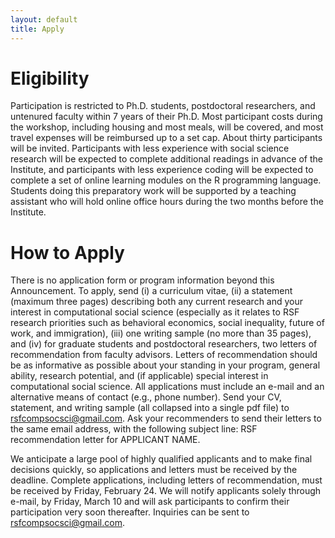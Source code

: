 ```yaml
---
layout: default
title: Apply
---
```


# Eligibility

Participation is restricted to Ph.D. students, postdoctoral researchers, and untenured faculty within 7 years of their Ph.D.  Most participant costs during the workshop, including housing and most meals, will be covered, and most travel expenses will be reimbursed up to a set cap. About thirty participants will be invited.  Participants with less experience with social science research will be expected to complete additional readings in advance of the Institute, and participants with less experience coding will be expected to complete a set of online learning modules on the R programming language.  Students doing this preparatory work will be supported by a teaching assistant who will hold online office hours during the two months before the Institute.

# How to Apply

There is no application form or program information beyond this Announcement.  To apply, send (i) a curriculum vitae, (ii) a statement (maximum three pages) describing both any current research and your interest in computational social science (especially as it relates to RSF research priorities such as behavioral economics, social inequality, future of work, and immigration), (iii) one writing sample (no more than 35 pages), and (iv) for graduate students and postdoctoral researchers, two letters of recommendation from faculty advisors.  Letters of recommendation should be as informative as possible about your standing in your program, general ability, research potential, and (if applicable) special interest in computational social science.  All applications must include an e-mail and an alternative means of contact (e.g., phone number).  Send your CV, statement, and writing sample (all collapsed into a single pdf file) to rsfcompsocsci@gmail.com.  Ask your recommenders to send their letters to the same email address, with the following subject line: RSF recommendation letter for APPLICANT NAME.

We anticipate a large pool of highly qualified applicants and to make final decisions quickly, so applications and letters must be received by the deadline. Complete applications, including letters of recommendation, must be received by Friday, February 24.  We will notify applicants solely through e-mail, by Friday, March 10 and will ask participants to confirm their participation very soon thereafter. Inquiries can be sent to rsfcompsocsci@gmail.com.
